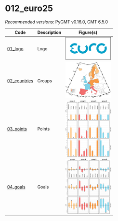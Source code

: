 # 012_euro25

_Recommended versions_: PyGMT v0.16.0, GMT 6.5.0

| Code | Description | Figure(s) |
| --- | --- | --- |
| [01_logo](https://github.com/yvonnefroehlich/GMT_PyGMT_plotting/tree/main/012_uefa_euro25/euro25_01_logo.py)           | Logo   | <img src="https://github.com/yvonnefroehlich/gmt-pygmt-plotting/blob/main/012_uefa_euro25/02_out_figs/euro25_01_logo.png" width="150">      |
| [02_countries](https://github.com/yvonnefroehlich/GMT_PyGMT_plotting/tree/main/012_uefa_euro25/euro25_02_countries.py) | Groups | <img src="https://github.com/yvonnefroehlich/gmt-pygmt-plotting/blob/main/012_uefa_euro25/02_out_figs/euro25_02_countries.png" width="150"> |
| [03_points](https://github.com/yvonnefroehlich/GMT_PyGMT_plotting/tree/main/012_uefa_euro25/euro25_03_points.py)       | Points | <img src="https://github.com/yvonnefroehlich/gmt-pygmt-plotting/blob/main/012_uefa_euro25/02_out_figs/euro25_03_points.png" width="150">    |
| [04_goals](https://github.com/yvonnefroehlich/GMT_PyGMT_plotting/tree/main/012_uefa_euro25/euro25_04_goals.py)         | Goals  | <img src="https://github.com/yvonnefroehlich/gmt-pygmt-plotting/blob/main/012_uefa_euro25/02_out_figs/euro25_04_goals.png" width="150">     |

